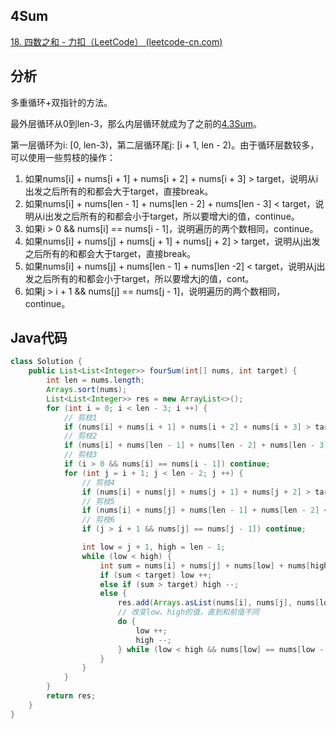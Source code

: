 ## 4Sum

[18. 四数之和 - 力扣（LeetCode） (leetcode-cn.com)](https://leetcode-cn.com/problems/4sum/)

## 分析

多重循环+双指针的方法。

最外层循环从0到len-3，那么内层循环就成为了之前的[4.3Sum](seiei/algo/专项算法/双指针专题/4_3Sum.md)。

第一层循环为i: [0, len-3)，第二层循环尾j: [i + 1, len - 2)。由于循环层数较多，可以使用一些剪枝的操作：

1. 如果nums[i] + nums[i + 1] + nums[i + 2] + nums[i + 3] > target，说明从i出发之后所有的和都会大于target，直接break。
2. 如果nums[i] + nums[len - 1] + nums[len - 2] + nums[len - 3] < target，说明从i出发之后所有的和都会小于target，所以要增大i的值，continue。
3. 如果i > 0 && nums[i] == nums[i - 1]，说明遍历的两个数相同，continue。
4. 如果nums[i] + nums[j] + nums[j + 1] + nums[j + 2] > target，说明从j出发之后所有的和都会大于target，直接break。
5. 如果nums[i] + nums[j] + nums[len - 1] + nums[len -2] < target，说明从j出发之后所有的和都会小于target，所以要增大j的值，cont。
6. 如果j > i + 1 && nums[j] == nums[j - 1]，说明遍历的两个数相同，continue。

## Java代码

```java
class Solution {
    public List<List<Integer>> fourSum(int[] nums, int target) {
        int len = nums.length;
        Arrays.sort(nums);
        List<List<Integer>> res = new ArrayList<>();
        for (int i = 0; i < len - 3; i ++) {
            // 剪枝1
            if (nums[i] + nums[i + 1] + nums[i + 2] + nums[i + 3] > target) break;
            // 剪枝2
            if (nums[i] + nums[len - 1] + nums[len - 2] + nums[len - 3] < target) continue;
            // 剪枝3
            if (i > 0 && nums[i] == nums[i - 1]) continue;
            for (int j = i + 1; j < len - 2; j ++) {
                // 剪枝4
                if (nums[i] + nums[j] + nums[j + 1] + nums[j + 2] > target) break;
                // 剪枝5
                if (nums[i] + nums[j] + nums[len - 1] + nums[len - 2] < target) continue;
                // 剪枝6
                if (j > i + 1 && nums[j] == nums[j - 1]) continue;

                int low = j + 1, high = len - 1;
                while (low < high) {
                    int sum = nums[i] + nums[j] + nums[low] + nums[high];
                    if (sum < target) low ++;
                    else if (sum > target) high --;
                    else {
                        res.add(Arrays.asList(nums[i], nums[j], nums[low], nums[high]));
                        // 改变low、high的值，直到和前值不同
                        do {
                            low ++;
                            high --;
                        } while (low < high && nums[low] == nums[low - 1] && nums[high] == nums[high + 1]);
                    }
                }
            }
        }
        return res;
    }
}
```

